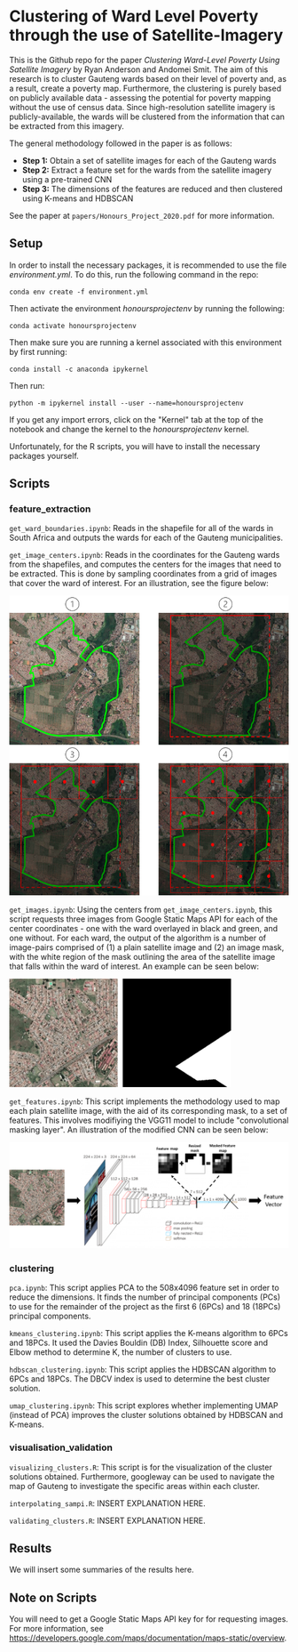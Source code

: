 # Clustering of Ward Level Poverty through the use of Satellite-Imagery

This is the Github repo for the paper *Clustering Ward-Level Poverty Using Satellite Imagery* by Ryan Anderson and Andomei Smit. The aim of this research is to cluster Gauteng wards based on their level of poverty and, as a result, create a poverty map. Furthermore, the clustering is purely based on publicly available data - assessing the potential for poverty mapping without the use of census data. Since high-resolution satellite imagery is publicly-available, the wards will be clustered from the information that can be extracted from this imagery.

The general methodology followed in the paper is as follows:
* **Step 1:** Obtain a set of satellite images for each of the Gauteng wards
* **Step 2:** Extract a feature set for the wards from the satellite imagery using a pre-trained CNN
* **Step 3:** The dimensions of the features are reduced and then clustered using K-means and HDBSCAN

See the paper at <code>papers/Honours_Project_2020.pdf</code> for more information.

## Setup

In order to install the necessary packages, it is recommended to use the file *environment.yml*. To do this, run the following command in the repo: 
```
conda env create -f environment.yml
```
Then activate the environment *honoursprojectenv* by running the following:
```
conda activate honoursprojectenv
```
Then make sure you are running a kernel associated with this environment by first running:
```
conda install -c anaconda ipykernel
```
Then run:
```
python -m ipykernel install --user --name=honoursprojectenv
```
If you get any import errors, click on the "Kernel" tab at the top of the notebook and change the kernel to the *honoursprojectenv* kernel.

Unfortunately, for the R scripts, you will have to install the necessary packages yourself.

## Scripts

### feature_extraction

<code>get_ward_boundaries.ipynb</code>:
Reads in the shapefile for all of the wards in South Africa and outputs the wards for each of the Gauteng municipalities.

<code>get_image_centers.ipynb</code>:
Reads in the coordinates for the Gauteng wards from the shapefiles, and computes the centers for the images that need to be extracted. This is done by sampling coordinates from a grid of images that cover the ward of interest. For an illustration, see the figure below:

<img src="./figures_for_readme/image_extraction_1(b).png" alt="grid" width="600" style="horizontal-align:middle" />

<code>get_images.ipynb</code>:
Using the centers from <code>get_image_centers.ipynb</code>, this script requests three images from Google Static Maps API for each of the center coordinates - one with the ward overlayed in black and green, and one without. For each ward, the output of the algorithm is a number of image-pairs comprised of (1) a plain satellite image and (2) an image mask, with the white region of the mask outlining the area of the satellite image that falls within the ward of interest. An example can be seen below:

<img src="./figures_for_readme/final_image_pair.png" alt="grid" width="400"/>

<code>get_features.ipynb</code>:
This script implements the methodology used to map each plain satellite image, with the aid of its corresponding mask, to a set of features. This involves modifiying the VGG11 model to include "convolutional masking layer". An illustration of the modified CNN can be seen below:

<img src="./figures_for_readme/vgg_modified_final.png" alt="grid" width="800"/>


### clustering

<code>pca.ipynb</code>:
This script applies PCA to the 508x4096 feature set in order to reduce the dimensions. It finds the number of principal components (PCs) to use for the remainder of the project as the first 6 (6PCs) and 18 (18PCs) principal components.

<code>kmeans_clustering.ipynb</code>:
This script applies the K-means algorithm to 6PCs and 18PCs. It used the Davies Bouldin (DB) Index, Silhouette score and Elbow method to determine K, the number of clusters to use.

<code>hdbscan_clustering.ipynb</code>:
This script applies the HDBSCAN algorithm to 6PCs and 18PCs. The DBCV index is used to determine the best cluster solution.

<code>umap_clustering.ipynb</code>:
This script explores whether implementing UMAP (instead of PCA) improves the cluster solutions obtained by HDBSCAN and K-means.


### visualisation_validation

<code>visualizing_clusters.R</code>:
This script is for the visualization of the cluster solutions obtained. Furthermore, googleway can be used to navigate the map of Gauteng to investigate the specific areas within each cluster.

<code>interpolating_sampi.R</code>:
INSERT EXPLANATION HERE.

<code>validating_clusters.R</code>:
INSERT EXPLANATION HERE.


## Results

We will insert some summaries of the results here.


## Note on Scripts

You will need to get a Google Static Maps API key for for requesting images. For more information, see https://developers.google.com/maps/documentation/maps-static/overview.






